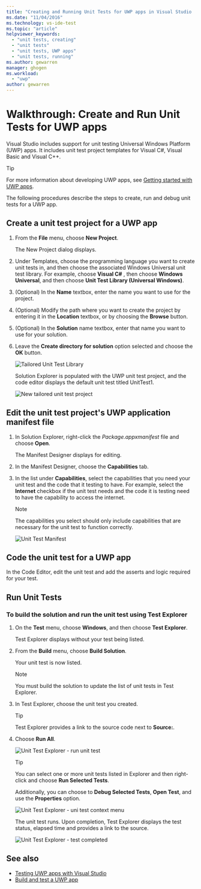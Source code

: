 ```yaml
---
title: "Creating and Running Unit Tests for UWP apps in Visual Studio | Microsoft Docs"
ms.date: "11/04/2016"
ms.technology: vs-ide-test
ms.topic: "article"
helpviewer_keywords: 
  - "unit tests, creating"
  - "unit tests"
  - "unit tests, UWP apps"
  - "unit tests, running"
ms.author: gewarren
manager: ghogen
ms.workload: 
  - "uwp"
author: gewarren
---
```

# Walkthrough: Create and Run Unit Tests for UWP apps

Visual Studio includes support for unit testing Universal Windows Platform (UWP) apps. It includes unit test project templates for Visual C#, Visual Basic and Visual C++.

> [!TIP]
> For more information about developing UWP apps, see [Getting started with UWP apps](/windows/uwp/get-started/).

The following procedures describe the steps to create, run and debug unit tests for a UWP app.

## Create a unit test project for a UWP app

1.  From the **File** menu, choose **New Project**.

     The New Project dialog displays.

2.  Under Templates, choose the programming language you want to create unit tests in, and then choose the associated Windows Universal unit test library. For example, choose **Visual C#** , then choose **Windows Universal**, and then choose **Unit Test Library (Universal Windows)**.

3.  (Optional) In the **Name** textbox, enter the name you want to use for the project.

4.  (Optional) Modify the path where you want to create the project by entering it in the **Location** textbox, or by choosing the **Browse** button.

5.  (Optional) In the **Solution** name textbox, enter that name you want to use for your solution.

6.  Leave the **Create directory for solution** option selected and choose the **OK** button.

     ![Tailored Unit Test Library](../test/media/unit_test_win8_1.png "Unit_Test_Win8_1")

     Solution Explorer is populated with the UWP unit test project, and the code editor displays the default unit test titled UnitTest1.

     ![New tailored unit test project](../test/media/unit_test_win8_unittestexplorer_newprojectcreated.png "Unit_Test_Win8_UnitTestExplorer_NewProjectCreated")

## Edit the unit test project's UWP application manifest file

1.  In Solution Explorer, right-click the *Package.appxmanifest* file and choose **Open**.

     The Manifest Designer displays for editing.

2.  In the Manifest Designer, choose the **Capabilities** tab.

3.  In the list under **Capabilities**, select the capabilities that you need your unit test and the code that it testing to have. For example, select the **Internet** checkbox if the unit test needs and the code it is testing need to have the capability to access the internet.

    > [!NOTE]
    > The capabilities you select should only include capabilities that are necessary for the unit test to function correctly.

     ![Unit Test Manifest](../test/media/unit_test_win8_.png)

## Code the unit test for a UWP app

In the Code Editor, edit the unit test and add the asserts and logic required for your test.

## Run Unit Tests

### To build the solution and run the unit test using Test Explorer

1.  On the **Test** menu, choose **Windows**, and then choose **Test Explorer**.

     Test Explorer displays without your test being listed.

2.  From the **Build** menu, choose **Build Solution**.

     Your unit test is now listed.

    > [!NOTE]
    > You must build the solution to update the list of unit tests in Test Explorer.

3.  In Test Explorer, choose the unit test you created.

    > [!TIP]
    > Test Explorer provides a link to the source code next to **Source:**.

4.  Choose **Run All**.

     ![Unit Test Explorer &#45; run unit test](../test/media/unit_test_win8_unittestexplorer_contextmenurun.png)

    > [!TIP]
    > You can select one or more unit tests listed in Explorer and then right-click and choose **Run Selected Tests**.
    >
    > Additionally, you can choose to **Debug Selected Tests**, **Open Test**, and use the **Properties** option.
    >
    > ![Unit Test Explorer &#45; uni test context menu](../test/media/unit_test_win8_unittestexplorer_contextmenu.png "Unit_Test_Win8_UnitTestExplorer_ContextMenu")

    The unit test runs. Upon completion, Test Explorer displays the test status, elapsed time and provides a link to the source.

    ![Unit Test Explorer &#45; test completed](../test/media/unit_test_win8_unittestexplorer_done.png)

## See also

- [Testing UWP apps with Visual Studio](../test/testing-store-apps-with-visual-studio.md)
- [Build and test a UWP app](/vsts/build-release/apps/windows/universal?tabs=vsts)
